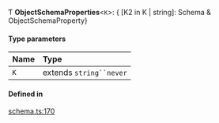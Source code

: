 Ƭ **ObjectSchemaProperties**<`K`\>: { [K2 in K \| string]: Schema & ObjectSchemaProperty}

#### Type parameters

| Name | Type |
| :------ | :------ |
| `K` | extends `string``never` |

#### Defined in

[schema.ts:170](https://github.com/coda/packs-sdk/blob/main/schema.ts#L170)

